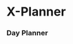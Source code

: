 # X-Planner
### Day Planner

</div>

<div align="center">
  <img src=""/>
<img src="" />
  <br>
</div>
